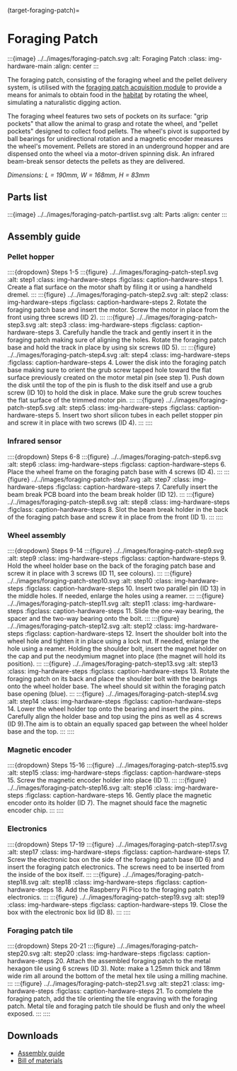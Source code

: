 (target-foraging-patch)=
# Foraging Patch
:::{image} ../../images/foraging-patch.svg
:alt: Foraging Patch
:class: img-hardware-main
:align: center
:::

The foraging patch, consisting of the foraging wheel and the pellet delivery system, is utilised with the [foraging patch acquisition module](target-module-foraging-patch) to provide a means for animals to obtain food in the [habitat](target-habitat) by rotating the wheel, simulating a naturalistic digging action. 

The foraging wheel features two sets of pockets on its surface:  "grip pockets" that allow the animal to grasp and rotate the wheel, and "pellet pockets" designed to collect food pellets. 
The wheel's pivot is supported by ball bearings for unidirectional rotation and a magnetic encoder measures the wheel's movement. 
Pellets are stored in an underground hopper and are dispensed onto the wheel via a motor-driven spinning disk. 
An infrared beam-break sensor detects the pellets as they are delivered.

_Dimensions: L = 190mm, W = 168mm, H = 83mm_

## Parts list
:::{image} ../../images/foraging-patch-partlist.svg
:alt: Parts
:align: center
:::

## Assembly guide
### Pellet hopper
::::{dropdown} Steps 1-5
:::{figure} ../../images/foraging-patch-step1.svg
:alt: step1
:class: img-hardware-steps
:figclass: caption-hardware-steps
1\. Create a flat surface on the motor shaft by filing it or using a handheld dremel.
:::
:::{figure} ../../images/foraging-patch-step2.svg
:alt: step2
:class: img-hardware-steps
:figclass: caption-hardware-steps
2\. Rotate the foraging patch base and insert the motor. Screw the motor in place from the front using three screws (ID 2).
:::
:::{figure} ../../images/foraging-patch-step3.svg
:alt: step3
:class: img-hardware-steps
:figclass: caption-hardware-steps
3\. Carefully handle the track and gently insert it in the foraging patch making sure of aligning the holes. Rotate the foraging patch base and hold the track in place by using six screws (ID 5).
:::
:::{figure} ../../images/foraging-patch-step4.svg
:alt: step4
:class: img-hardware-steps
:figclass: caption-hardware-steps
4\. Lower the disk into the foraging patch base making sure to orient the grub screw tapped hole toward the flat surface previously created on the motor metal pin (see step 1). Push down the disk until the top of the pin is flush to the disk itself and use a grub screw (ID 10) to hold the disk in place. Make sure the grub screw touches the flat surface of the trimmed motor pin.
:::
:::{figure} ../../images/foraging-patch-step5.svg
:alt: step5
:class: img-hardware-steps
:figclass: caption-hardware-steps
5\. Insert two short silicon tubes in each pellet stopper pin and screw it in place with two screws (ID 4).
:::
::::

### Infrared sensor
::::{dropdown} Steps 6-8 
:::{figure} ../../images/foraging-patch-step6.svg
:alt: step6
:class: img-hardware-steps
:figclass: caption-hardware-steps
6\. Place the wheel frame on the foraging patch base with 4 screws (ID 4).
:::
:::{figure} ../../images/foraging-patch-step7.svg
:alt: step7
:class: img-hardware-steps
:figclass: caption-hardware-steps
7\. Carefully insert the beam break PCB board into the beam break holder (ID 12).
:::
:::{figure} ../../images/foraging-patch-step8.svg
:alt: step8
:class: img-hardware-steps
:figclass: caption-hardware-steps
8\. Slot the beam break holder in the back of the foraging patch base and screw it in place from the front (ID 1).
:::
::::

### Wheel assembly
::::{dropdown} Steps 9-14 
:::{figure} ../../images/foraging-patch-step9.svg
:alt: step9
:class: img-hardware-steps
:figclass: caption-hardware-steps
9\. Hold the wheel holder base on the back of the foraging patch base and screw it in place with 3 screws (ID 11, see colours).
:::
:::{figure} ../../images/foraging-patch-step10.svg
:alt: step10
:class: img-hardware-steps
:figclass: caption-hardware-steps
10\. Insert two parallel pin (ID 13) in the middle holes. If needed, enlarge the holes using a reamer.
:::
:::{figure} ../../images/foraging-patch-step11.svg
:alt: step11
:class: img-hardware-steps
:figclass: caption-hardware-steps
11\. Slide the one-way bearing, the spacer and the two-way bearing onto the bolt.
:::
:::{figure} ../../images/foraging-patch-step12.svg
:alt: step12
:class: img-hardware-steps
:figclass: caption-hardware-steps
12\. Insert the shoulder bolt into the wheel hole and tighten it in place using a lock nut. If needed, enlarge the hole using a reamer. Holding the shoulder bolt, insert the magnet holder on the cap and put the neodymium magnet into place (the magnet will hold its position).
:::
:::{figure} ../../images/foraging-patch-step13.svg
:alt: step13
:class: img-hardware-steps
:figclass: caption-hardware-steps
13\. Rotate the foraging patch on its back and place the shoulder bolt with the bearings onto the wheel holder base. The wheel should sit within the foraging patch base opening (blue).
:::
:::{figure} ../../images/foraging-patch-step14.svg
:alt: step14
:class: img-hardware-steps
:figclass: caption-hardware-steps
14\. Lower the wheel holder top onto the bearing and insert the pins. Carefully align the holder base and top using the pins as well as 4 screws (ID 9).The aim is to obtain an equally spaced gap between the wheel holder base and the top.
:::
::::

### Magnetic encoder
::::{dropdown} Steps 15-16
:::{figure} ../../images/foraging-patch-step15.svg
:alt: step15
:class: img-hardware-steps
:figclass: caption-hardware-steps
15\. Screw the magnetic encoder holder into place (ID 1).
:::
:::{figure} ../../images/foraging-patch-step16.svg
:alt: step16
:class: img-hardware-steps
:figclass: caption-hardware-steps
16\. Gently place the magnetic encoder onto its holder (ID 7). The magnet should face the magnetic encoder chip.
:::
::::

### Electronics
::::{dropdown} Steps 17-19
:::{figure} ../../images/foraging-patch-step17.svg
:alt: step17
:class: img-hardware-steps
:figclass: caption-hardware-steps
17\. Screw the electronic box on the side of the foraging patch base (ID 6) and insert the foraging patch electronics. The screws need to be inserted from the inside of the box itself.
:::
:::{figure} ../../images/foraging-patch-step18.svg
:alt: step18
:class: img-hardware-steps
:figclass: caption-hardware-steps
18\. Add the Raspberry Pi Pico to the foraging patch electronics.
:::
:::{figure} ../../images/foraging-patch-step19.svg
:alt: step19
:class: img-hardware-steps
:figclass: caption-hardware-steps
19\. Close the box with the electronic box lid (ID 8).
:::
::::

### Foraging patch tile
::::{dropdown} Steps 20-21
:::{figure} ../../images/foraging-patch-step20.svg
:alt: step20
:class: img-hardware-steps
:figclass: caption-hardware-steps
20\. Attach the assembled foraging patch to the metal hexagon tile using 6 screws (ID 3). Note: make a 1.25mm thick and 18mm wide rim all around the bottom of the metal hex tile using a milling machine.
:::
:::{figure} ../../images/foraging-patch-step21.svg
:alt: step21
:class: img-hardware-steps
:figclass: caption-hardware-steps
21\. To complete the foraging patch, add the tile orienting the tile engraving with the foraging patch. Metal tile and foraging patch tile should be flush and only the wheel exposed.
:::
::::

## Downloads
- [Assembly guide](../../downloads/Foraging-Patch-Guideline.pdf)
- [Bill of materials](../../downloads/Foraging-Patch-BOM.xlsx)